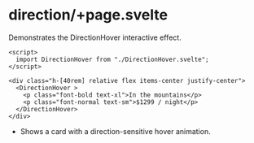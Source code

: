 # direction/+page.svelte

Demonstrates the DirectionHover interactive effect.

```svelte
<script>
  import DirectionHover from "./DirectionHover.svelte";
</script>

<div class="h-[40rem] relative flex items-center justify-center">
  <DirectionHover >
    <p class="font-bold text-xl">In the mountains</p>
    <p class="font-normal text-sm">$1299 / night</p>
  </DirectionHover>
</div>
```

- Shows a card with a direction-sensitive hover animation.

